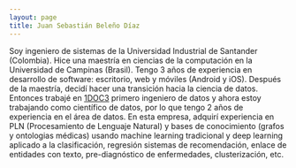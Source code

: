 ```yaml
---
layout: page
title: Juan Sebastián Beleño Díaz
---
```


Soy ingeniero de sistemas de la Universidad Industrial de Santander (Colombia). Hice una maestría en ciencias de la computación en la Universidad de Campinas (Brasil). Tengo 3 años de experiencia en desarrollo de software: escritorio, web y móviles (Android y iOS). Después de la maestría, decidí hacer una transición hacia la ciencia de datos. Entonces trabajé en [1DOC3](https://www.1doc3.com/) primero ingeniero de datos y ahora estoy trabajando como científico de datos, por lo que tengo 2 años de experiencia en el área de datos. En esta empresa, adquirí experiencia en PLN (Procesamiento de Lenguaje Natural) y bases de conocimiento (grafos y ontologias médicas) usando machine learning tradicional y deep learning aplicado a la clasificación, regresión sistemas de recomendación, enlace de entidades con texto, pre-diagnóstico de enfermedades, clusterización, etc.
